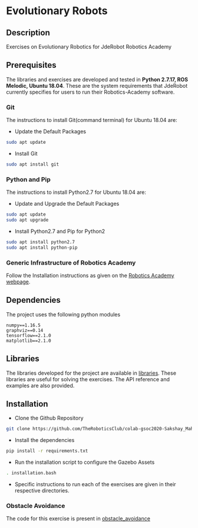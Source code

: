 # Evolutionary Robots

## Description
Exercises on Evolutionary Robotics for JdeRobot Robotics Academy

## Prerequisites
The libraries and exercises are developed and tested in **Python 2.7.17, ROS Melodic, Ubuntu 18.04**. These are the system requirements that JdeRobot currently specifies for users to run their Robotics-Academy software.

### Git
The instructions to install Git(command terminal) for Ubuntu 18.04 are:

- Update the Default Packages

```bash
sudo apt update
```

- Install Git

```bash
sudo apt install git
```

### Python and Pip
The instructions to install Python2.7 for Ubuntu 18.04 are:

- Update and Upgrade the Default Packages

```bash
sudo apt update
sudo apt upgrade
```

- Install Python2.7 and Pip for Python2

```bash
sudo apt install python2.7
sudo apt install python-pip
```

### Generic Infrastructure of Robotics Academy
Follow the Installation instructions as given on the [Robotics Academy webpage](http://jderobot.github.io/RoboticsAcademy/installation/#generic-infrastructure).

## Dependencies
The project uses the following python modules

```
numpy==1.16.5
graphviz==0.14
tensorflow==2.1.0
matplotlib==2.1.0
```

## Libraries
The libraries developed for the project are available in [libraries](./libraries). These libraries are useful for solving the exercises. The API reference and examples are also provided.

## Installation
- Clone the Github Repository

```bash
git clone https://github.com/TheRoboticsClub/colab-gsoc2020-Sakshay_Mahna
```

- Install the dependencies

```bash
pip install -r requirements.txt
```

- Run the installation script to configure the Gazebo Assets

```bash
. installation.bash
```

- Specific instructions to run each of the exercises are given in their respective directories.

### Obstacle Avoidance
The code for this exercise is present in [obstacle_avoidance](./obstacle_avoidance)




